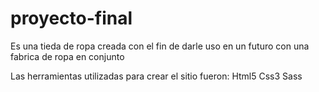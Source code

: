 # proyecto-final
Es una tieda de ropa creada con el fin de darle uso en un futuro con una fabrica de ropa en conjunto

Las herramientas utilizadas para crear el sitio fueron:
Html5
Css3
Sass
